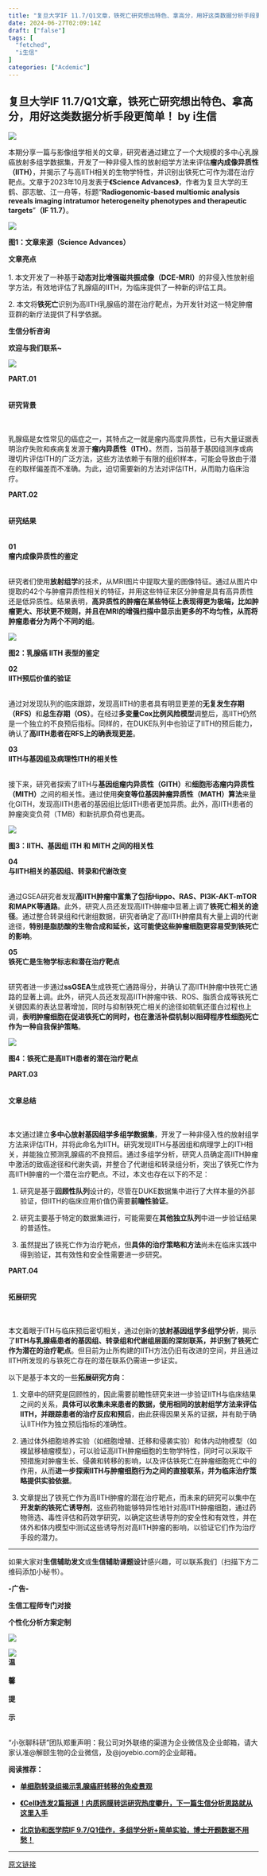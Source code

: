 ```yaml
---
title: "复旦大学IF 11.7/Q1文章，铁死亡研究想出特色、拿高分，用好这类数据分析手段更简单！"
date: 2024-06-27T02:09:14Z
draft: ["false"]
tags: [
  "fetched",
  "i生信"
]
categories: ["Acdemic"]
---
```

复旦大学IF 11.7/Q1文章，铁死亡研究想出特色、拿高分，用好这类数据分析手段更简单！ by i生信
------
<div><section><span><img data-cropselx1="0" data-cropselx2="578" data-cropsely1="0" data-cropsely2="246" data-imgfileid="100018405" data-ratio="0.4255555555555556" data-src="https://mmbiz.qpic.cn/sz_mmbiz_png/uR5O2f9J2LulEmA7ibn2j63Vr60kTRJhRIw3LOc38rDdlzpHeMFa7gZlFurBR54Hfibn1CFRnjpbZ0pC9QWiblFyg/640?wx_fmt=png" data-type="png" data-w="900" src="https://mmbiz.qpic.cn/sz_mmbiz_png/uR5O2f9J2LulEmA7ibn2j63Vr60kTRJhRIw3LOc38rDdlzpHeMFa7gZlFurBR54Hfibn1CFRnjpbZ0pC9QWiblFyg/640?wx_fmt=png"></span></section><p><span>本期分享一篇与影像组学相关的文章，研究者通过建立了一个大规模的多中心乳腺癌放射多组学数据集，开发了一种非侵入性的放射组学方法来评估<strong><span>瘤内成像异质性（IITH）</span></strong>，并揭示了与高IITH相关的生物学特性，并识别出铁死亡可作为潜在治疗靶点。文章于2023年10月发表于<strong><span>《Science Advances》</span></strong>，作者为复旦大学的王鹤、邵志敏、江一舟等，标题“</span><strong><span>Radiogenomic-based multiomic analysis reveals imaging intratumor heterogeneity phenotypes and therapeutic targets</span></strong><span><span>”</span><strong><span>（IF 11.7）</span></strong><span>。</span></span></p><p><img data-imgfileid="100020148" data-ratio="0.3527777777777778" data-s="300,640" data-src="https://mmbiz.qpic.cn/sz_mmbiz_png/uR5O2f9J2LvicghgMsctNx1XBbPnCZ4KiaYpkufISlAicfKFRDa4ojjRImEHJOTBVSykcN2JzLqJ8ZNK7z4ObHo0A/640?wx_fmt=png&amp;from=appmsg" data-type="png" data-w="1080" src="https://mmbiz.qpic.cn/sz_mmbiz_png/uR5O2f9J2LvicghgMsctNx1XBbPnCZ4KiaYpkufISlAicfKFRDa4ojjRImEHJOTBVSykcN2JzLqJ8ZNK7z4ObHo0A/640?wx_fmt=png&amp;from=appmsg"></p><p><span><strong><span><span>图1：文章来源（</span>Science Advances）</span></strong></span></p><section data-tools="135编辑器" data-id="123370"><section><section><section data-brushtype="text"><strong><span>文章亮点</span></strong><strong><span></span></strong></section><section><br></section></section><section><section><section data-autoskip="1"><section><span>1. 本文<span>开发了一种基于</span></span><strong><span>动态对比增强磁共振成像（DCE-MRI）</span></strong><span><span>的非侵入性放射组学方法，有效地评估了乳腺癌的IITH，为临床提供了一种新的评估工具。</span><p></p></span></section><section><span>2. 本文<span>将</span></span><strong><span>铁死亡</span></strong><span>识别为高IITH乳腺癌的潜在治疗靶点，为开发针对这一特定肿瘤亚群的新疗法提供了科学依据。</span></section></section></section></section></section></section><section data-tools="135编辑器" data-id="130533"><section><section powered-by="xiumi.us"><section><section><section><section><section><section data-autoskip="1"><p><span><strong>生信分析咨询</strong></span></p><p><span><strong>欢迎与我们联系~<br></strong></span></p><p><img data-cropselx1="0" data-cropselx2="137" data-cropsely1="0" data-cropsely2="137" data-imgfileid="100019839" data-ratio="0.9970238095238095" data-s="300,640" data-src="https://mmbiz.qpic.cn/sz_mmbiz_jpg/uR5O2f9J2Luzic1D3mvbOP3ggqJKia3gO1Bk2vUH63icI9BZHnWLSa00nTVmJLlV8D0KAbpccFZIO7lfWlWcXTesw/640?wx_fmt=jpeg&amp;from=appmsg" data-type="jpeg" data-w="336" src="https://mmbiz.qpic.cn/sz_mmbiz_jpg/uR5O2f9J2Luzic1D3mvbOP3ggqJKia3gO1Bk2vUH63icI9BZHnWLSa00nTVmJLlV8D0KAbpccFZIO7lfWlWcXTesw/640?wx_fmt=jpeg&amp;from=appmsg"></p></section></section></section></section></section></section></section></section></section><section data-role="title" data-tools="135编辑器" data-id="132406"><section><section><section data-role="title" data-tools="135编辑器" data-id="132406"><section><section><section><span><strong>PART.</strong><strong>0</strong><strong data-original-title="" title="">1</strong></span></section><section><section><section><section><br></section><section><br></section></section><section><span><strong data-brushtype="text">研究背景</strong></span></section><section><section><br></section><section><br></section></section></section></section></section></section></section><p><span>乳腺癌是女性常见的癌症之一，其特点之一就是瘤内高度异质性，已有大量证据表明治疗失败和疾病复发源于<strong><span>瘤内异质性<span>（I</span>TH）</span></strong>。然而，当前<span>基于基因组测序或病理切片评估ITH的广泛方法，这些方法依赖于有限的组织样本，可能会导致由于潜在的取样偏差而不准确。为此，迫切需要新的方法对评估I</span>TH，从而助力临床治疗。</span></p><section data-role="title" data-tools="135编辑器" data-id="132406"><section><section><section><span><strong>PART.</strong><strong>0</strong><strong data-original-title="" title="">2</strong></span></section><section><section><section><section><br></section><section><br></section></section><section><span><strong data-brushtype="text">研究结果</strong></span></section><section><section><br></section><section><br></section></section></section></section></section></section></section><section data-role="title" data-tools="135编辑器" data-id="123380"><section><section><section><section><strong><span>01</span></strong></section><section><section><span><strong data-brushtype="text">瘤内成像异质性的鉴定</strong></span></section><section data-width="100%"><br></section></section></section></section></section></section><p><span>研究者们使用<strong><span>放射组学</span></strong>的技术，从MRI图片中提取大量的图像特征。通过从图片中提取的42个与肿瘤异质性相关的特征，并用这些特征来区分肿瘤是具有高异质性还是低异质性。结果表明<span>，</span></span><strong><span>高异质性的肿瘤在某些特征上表现得更为极端，比如肿瘤更大、形状更不规则，并且在MRI的增强扫描中显示出更多的不均匀性，从而将肿瘤患者分为两个不同的组</span></strong><span>。</span></p><p><img data-imgfileid="100020149" data-ratio="1.066857688634193" data-s="300,640" data-src="https://mmbiz.qpic.cn/sz_mmbiz_png/uR5O2f9J2LvicghgMsctNx1XBbPnCZ4Kia73M0ZYz6ZYML35wzHX60qVThmeAicg9ibzt642hta0HmibaXFJZIpdOzQ/640?wx_fmt=png&amp;from=appmsg" data-type="png" data-w="1047" src="https://mmbiz.qpic.cn/sz_mmbiz_png/uR5O2f9J2LvicghgMsctNx1XBbPnCZ4Kia73M0ZYz6ZYML35wzHX60qVThmeAicg9ibzt642hta0HmibaXFJZIpdOzQ/640?wx_fmt=png&amp;from=appmsg"></p><p><span><strong><span><span>图2：乳腺癌</span> <span>IITH 表型的鉴定</span></span></strong></span><span><p></p></span></p><section data-role="title" data-tools="135编辑器" data-id="123380" draggable="true"><section><section><section><section><strong><span>02</span></strong></section><section><section><span><strong data-brushtype="text">IITH预后价值的验证</strong></span></section><section data-width="100%"><br></section></section></section></section></section></section><p><span>通过对发现队列的<span>临床跟踪，发现高IITH的患者具有明显更差的<strong><span>无复发生存期（RFS）</span></strong>和<strong><span>总生存期（OS）</span></strong>。</span>在经过<strong><span>多变量Cox比例风险模型</span></strong></span><span>调整后，高IITH仍然是一个独立的不良预后指标。同样的，在DUKE队列中也验证了IITH的预后能</span><span>力，确认了</span><strong><span>高IITH患者在RFS上的确表现更差</span></strong><span>。</span></p><section data-role="title" data-tools="135编辑器" data-id="123380" draggable="true"><section><section><section><section><strong><span>03</span></strong></section><section><section><span><strong data-brushtype="text">IITH与基因组及病理性ITH的相关性</strong></span></section><section data-width="100%"><br></section></section></section></section></section></section><p><span>接下来，研究者探索了IITH与<strong><span>基因组瘤内异质性（GITH）</span></strong>和<strong><span>细胞形态瘤内异质性（MITH）</span></strong>之间的相关性。通过使用<strong><span>突变等位基因肿瘤异质性（MATH）算法</span></strong>来量化GITH，发现高IITH患者的基因组比低IITH患者更加异质。此外，高IITH患者的肿瘤突变负荷（TMB）和新抗原负荷也更高。</span></p><p><img data-imgfileid="100020150" data-ratio="0.6722222222222223" data-s="300,640" data-src="https://mmbiz.qpic.cn/sz_mmbiz_png/uR5O2f9J2LvicghgMsctNx1XBbPnCZ4KiaTTYvtjzWMPVKqia3Osa9WoWKet5H8EhwcU5ddQKJkXJtR54HqE9KbDw/640?wx_fmt=png&amp;from=appmsg" data-type="png" data-w="1080" src="https://mmbiz.qpic.cn/sz_mmbiz_png/uR5O2f9J2LvicghgMsctNx1XBbPnCZ4KiaTTYvtjzWMPVKqia3Osa9WoWKet5H8EhwcU5ddQKJkXJtR54HqE9KbDw/640?wx_fmt=png&amp;from=appmsg"></p><p><strong><span><span>图3：</span>IITH、基因组 ITH 和 MITH 之间的相关性</span></strong></p><section data-role="title" data-tools="135编辑器" data-id="123380" draggable="true"><section><section><section><section><strong><span>04</span></strong></section><section><section><span><strong data-brushtype="text">与IITH相关的基因组、转录和代谢改变</strong></span></section><section data-width="100%"><br></section></section></section></section></section></section><p><span>通过GSEA研究者<span>发现</span></span><strong><span>高IITH肿瘤中富集了包括Hippo、RAS、PI3K-AKT-mTOR和MAPK等通路</span></strong><span><span>。此外，研究人员还发现高IITH肿瘤中显著上调了<strong><span>铁死亡相关的途径</span></strong>。通过整合转录组和代谢组数据，研究</span>者<span>确定了高IITH</span>肿瘤具有大量上调的代谢途径，</span><strong><span>特别是脂肪酸的生物合成和延长，这可能使这些肿瘤细胞更容易受到铁死亡的影响</span></strong><span>。</span></p><section data-role="title" data-tools="135编辑器" data-id="123380" draggable="true"><section><section><section><section><strong><span>05</span></strong></section><section><section><span><strong data-brushtype="text">铁死亡是生物学标志和潜在治疗靶点</strong></span></section><section data-width="100%"><br></section></section></section></section></section></section><p><span>研究者进一步通过<strong><span>ssGSEA</span></strong>生成铁死亡通路得分，并<span>确认了高IITH肿瘤中铁死亡通路的显著上调。此外，研究人员还发现高IITH肿瘤中铁、ROS、脂质合成等铁死亡关键因素的表达显著增加，同时与抑制铁死亡相关的途径如硫氧还蛋白过程也上调，</span></span><span><strong><span>表明肿瘤细胞在促进铁死亡的同时，也在激活补偿机制以阻碍程序性细胞死亡作为一种自我保护策略</span></strong></span><span>。</span></p><p><img data-imgfileid="100020151" data-ratio="0.8104956268221575" data-s="300,640" data-src="https://mmbiz.qpic.cn/sz_mmbiz_png/uR5O2f9J2LvicghgMsctNx1XBbPnCZ4Kia5pKtuN2kXEyxL8rzTBJ2Bao8kaOtggCjPQibjWvlgVKqs6Yz7TuW78Q/640?wx_fmt=png&amp;from=appmsg" data-type="png" data-w="1029" src="https://mmbiz.qpic.cn/sz_mmbiz_png/uR5O2f9J2LvicghgMsctNx1XBbPnCZ4Kia5pKtuN2kXEyxL8rzTBJ2Bao8kaOtggCjPQibjWvlgVKqs6Yz7TuW78Q/640?wx_fmt=png&amp;from=appmsg"></p><p><span><strong><span><span>图4：铁死亡是高</span>IITH患者的潜在治疗靶点</span></strong></span></p><section data-role="title" data-tools="135编辑器" data-id="132406"><section><section><section><span><strong>PART.</strong><strong>0</strong><strong data-original-title="" title="">3</strong></span></section><section><section><section><section><br></section><section><br></section></section><section><span><strong data-brushtype="text">文章总结</strong></span></section><section><section><br></section><section><br></section></section></section></section></section></section></section><p><span>本文通过建立<strong><span>多中心放射基因组学多组学数据集</span></strong></span><span>，开发了一种非侵入性的放射组学方法来评估ITH，并将此命名为IITH。研究发现II</span><span>TH与基因组和病理学上的ITH相关，并能独立预测乳腺癌的不良预后。通过多组学分析，研究人员确定高IITH肿瘤中激活的致癌途径和代谢失调，并整合了代谢组和转录组分析，突出了铁死亡作为高IITH肿</span><span>瘤的一个潜在治疗靶点。不过，本文也存在以下的不足：<p></p></span></p><ol><li><p><span>研究是基于</span><strong><span>回顾性队列</span></strong><span>设计的，尽管在DUKE数据集中进行了大样本量的外部验证，但IITH的临床应用价值仍需要</span><strong><span>前瞻性验证</span></strong><span>。</span></p></li><li><p><span>研究主要基于特定的数据集进行，可能需要在</span><strong><span>其他独立队列</span></strong><span>中进一步验证结果的普适性。</span></p></li><li><p><span>虽然提出了铁死亡作为治疗靶点，但</span><strong><span>具体的治疗策略和方法</span></strong><span>尚未在临床实践中得到验证，其有效性和安全性需要进一步研究。</span></p></li></ol><section data-role="title" data-tools="135编辑器" data-id="132406"><section><section><section><span><strong>PART.</strong><strong>04</strong></span></section><section><section><section><section><br></section><section><br></section></section><section><span><strong data-brushtype="text">拓展研究</strong></span></section><section><section><br></section><section><br></section></section></section></section></section></section></section><p><span><span>本文着眼于I</span>TH与临床预后密切相关，通过创新的<strong><span>放射基因组学多组学分析</span></strong>，揭示了</span><strong><span>IITH与乳腺癌患者的基因组、转录组和代谢组层面的深刻联系，并识别了铁死亡作为潜在的治疗靶点</span></strong><span>。<span>但目前为止所构建的I</span>ITH<span>方法仍旧有改进的空间，并且通过I</span>ITH所发现的与铁死亡存在的潜在联系仍需进一步证实。</span></p><p><span>以下是基于本文的一些<strong><span>拓展研究方向</span></strong>：</span></p><ol><li><p><span>文章中的研究是回顾性的，因此需要前瞻性研究来进一步验证IITH与临床结果之间的关系，</span><strong><span>具体可以收集未来患者的数据，使用相同的放射组学方法来评估IITH，并跟踪患者的治疗反应和预后</span></strong><span>，由此获得因果关系的证据，并有助于确认IITH作为独立预后指标的准确性。</span></p></li><li><p><span>通过体外细胞培养实验（如细胞增殖、迁移和侵袭实验）和体内动物模型（如裸鼠移植瘤模型），可以验证高IITH肿瘤细胞的生物学特性，同时可以采取干预措施对肿瘤生长、侵袭和转移的影响，以及评估铁死亡在肿瘤细胞死亡中的作用，从而</span><strong><span>进一步探索IITH与肿瘤细胞行为之间的直接联系，并为临床治疗策略提供实验依据</span></strong><span>。</span></p></li><li><p><span>文章提出了铁死亡作为高IITH肿瘤的潜在治疗靶点，而未来的研究可以集中在</span><strong><span>开发新的铁死亡诱导剂</span></strong><span>，这些药物能够特异性地针对高IITH肿瘤细胞，通过药物筛选、毒性评估和药效学研究，以确定这些诱导剂的安全性和有效性，并在体外和体内模型中测试这些诱导剂对高IITH肿瘤的影响，以验证它们作为治疗手段的潜力。</span></p></li></ol></section></section></section><section><hr><p><span>如果大家对</span><strong><span>生信辅助发文</span></strong><span>或</span><strong><span>生信辅助课题设计</span></strong><span>感兴趣，可以联系我们（扫描下方二维码添加小秘书）。</span></p><p><span><strong><span>-广告-</span></strong></span></p><section data-tools="135编辑器" data-id="120956"><section><section><section><section data-autoskip="1"><p><strong><span>生信工程师专门对接</span></strong></p><p><strong><span>个性化分析方案定制</span></strong></p><p><img data-cropselx1="0" data-cropselx2="152" data-cropsely1="0" data-cropsely2="152" data-imgfileid="100019792" data-ratio="0.9970238095238095" data-s="300,640" data-src="https://mmbiz.qpic.cn/sz_mmbiz_jpg/uR5O2f9J2Luzic1D3mvbOP3ggqJKia3gO1Bk2vUH63icI9BZHnWLSa00nTVmJLlV8D0KAbpccFZIO7lfWlWcXTesw/640?wx_fmt=jpeg&amp;from=appmsg" data-type="jpeg" data-w="336" src="https://mmbiz.qpic.cn/sz_mmbiz_jpg/uR5O2f9J2Luzic1D3mvbOP3ggqJKia3gO1Bk2vUH63icI9BZHnWLSa00nTVmJLlV8D0KAbpccFZIO7lfWlWcXTesw/640?wx_fmt=jpeg&amp;from=appmsg"></p></section></section></section></section></section><section><img data-backh="394" data-backw="558" data-cropselx1="0" data-cropselx2="538" data-cropsely1="0" data-cropsely2="761" data-galleryid="" data-imgfileid="100019793" data-ratio="1.4148148148148147" data-s="300,640" data-src="https://mmbiz.qpic.cn/sz_mmbiz_png/uR5O2f9J2LulEmA7ibn2j63Vr60kTRJhRTr7jowZCwVa1KwMPJzl4g52ssquq75J8V7MsfUnDjLBqcSRK8aJN1A/640?wx_fmt=png&amp;from=appmsg" data-type="png" data-w="1080" src="https://mmbiz.qpic.cn/sz_mmbiz_png/uR5O2f9J2LulEmA7ibn2j63Vr60kTRJhRTr7jowZCwVa1KwMPJzl4g52ssquq75J8V7MsfUnDjLBqcSRK8aJN1A/640?wx_fmt=png&amp;from=appmsg"></section><section data-tools="135编辑器" data-id="130533"><section powered-by="xiumi.us"><section data-role="splitline" data-tools="135编辑器" data-id="127772"><section data-tools="135编辑器" data-id="130533"><section powered-by="xiumi.us"><section><section><section data-role="outer" label="edit by 135editor"><section><section><section><section><section data-brushtype="text"><span><strong>温</strong></span></section></section><section><br></section></section><section><section><section data-brushtype="text"><span><strong>馨</strong></span></section></section><section><br></section></section><section><section><section data-brushtype="text"><span><strong>提</strong></span></section></section><section><br></section></section><section><section><section data-brushtype="text"><span><strong>示</strong></span></section></section><section><br></section></section></section><section><section><section data-autoskip="1"><p><span>“小张聊科研”团队郑重声明：我公司对外联络的渠道为企业微信及企业邮箱，请大家认准@解颐生物的企业微信，及@joyebio.com的企业邮箱。</span></p></section></section></section></section></section></section></section></section></section></section></section></section><section><mp-common-profile data-pluginname="mpprofile" data-id="Mzg5MjE5Mjc0Mw==" data-headimg="http://mmbiz.qpic.cn/mmbiz_png/uR5O2f9J2LtRZ4v6Ribf11IMcgNvC4HV26K1M6kC6sfyJGht49VsdVZGTIgicthMmftjjW2H7JvvvM0cic81uFy5w/300?wx_fmt=png&amp;wxfrom=19" data-nickname="i生信" data-alias="" data-signature="专注生物分析最前沿，定期为大家解读最新高分经典生信文章，为大家提供生信分析思路和套路，方便大家短平快发SCI。" data-from="2" data-is_biz_ban="0" data-origin_num="239" data-isban="0" data-biz_account_status="0" data-index="0"></mp-common-profile></section><p><strong>阅读推荐：</strong></p><section data-tools="135编辑器" data-id="130533"><strong><a target="_blank" href="http://mp.weixin.qq.com/s?__biz=Mzg5MjE5Mjc0Mw==&amp;mid=2247497692&amp;idx=1&amp;sn=0aca86bfd9bf7679505a61ce8500803d&amp;chksm=cfc36554f8b4ec42cbb429794ca451cc7e068e020f7fa79d976f9fff1b7c9eb2ce11e4bb19f2&amp;scene=21#wechat_redirect" textvalue="这个精专的血液病研究数据库，你需要知道！" linktype="text" imgurl="" imgdata="null" data-itemshowtype="0" tab="innerlink" data-linktype="2" hasload="1"></a></strong></section><ul><li><p><a target="_blank" href="http://mp.weixin.qq.com/s?__biz=Mzg5MjE5Mjc0Mw==&amp;mid=2247503794&amp;idx=1&amp;sn=bf9caa0db1a7a00d68ae96f8c71feb80&amp;chksm=cfc35d3af8b4d42cc103bced04dbe42078181a4868465471795674d1b672fc36b9be7dffc58a&amp;scene=21#wechat_redirect" textvalue="《Cell》连发2篇报道！内‍质网膜转运研究热度攀升，下一篇生信分析思路就从这里入手" linktype="text" imgurl="" imgdata="null" data-itemshowtype="0" tab="innerlink" data-linktype="2"><strong>单细胞转录组揭示乳腺癌肝转移的免疫景观</strong></a></p></li><li><p><a target="_blank" href="http://mp.weixin.qq.com/s?__biz=Mzg5MjE5Mjc0Mw==&amp;mid=2247503775&amp;idx=1&amp;sn=ca559c92d37485426a03c4d5f6dc9d61&amp;chksm=cfc35d17f8b4d40140336b26288b25766c0d9e529a7d922bf8d73486ba44dbae8c02422d8b07&amp;scene=21#wechat_redirect" textvalue="北京协和医学‍院IF 9.7/Q1佳作，多组学分析+简单实验，博士开题数据不用愁！" linktype="text" imgurl="" imgdata="null" data-itemshowtype="11" tab="innerlink" data-linktype="2"><strong>《Cell》连发2篇报道！内质网膜转运研究热度攀升，下一篇生信分析思路就从这里入手</strong></a></p></li><li><p><a target="_blank" href="http://mp.weixin.qq.com/s?__biz=Mzg5MjE5Mjc0Mw==&amp;mid=2247503763&amp;idx=1&amp;sn=67f5989ab924b08bbc83ec51676f2d47&amp;chksm=cfc35d1bf8b4d40da0eda6e8ffa3e1e6fcd2e8d3f947bdd113fd030060558ac96fcda4d0140c&amp;scene=21#wechat_redirect" textvalue="简单的生信‍分析+实验验证发IF 9.9？单细胞测序数据解析微环境中的细胞互作机制" linktype="text" imgurl="" imgdata="null" data-itemshowtype="11" tab="innerlink" data-linktype="2"><strong>北京协和医学院IF 9.7/Q1佳作，多组学分析+简单实验，博士开题数据不用愁！</strong></a></p></li></ul></section><p><mp-style-type data-value="3"></mp-style-type></p></div>  
<hr>
<a href="https://mp.weixin.qq.com/s/7C6XE2w2r8SS-5ngnt5qOA",target="_blank" rel="noopener noreferrer">原文链接</a>

